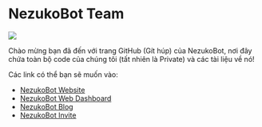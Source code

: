 # NezukoBot Team

<a href="https://nezukobot.vn"><img src="https://nezukobot.xyz/favicon.png"></a>

Chào mừng bạn đã đến với trang GitHub (Gít húp) của NezukoBot, nơi đây chứa toàn bộ code của chúng tôi (tất nhiên là Private) và các tài liệu về nó!

Các link có thể bạn sẽ muốn vào:
- [NezukoBot Website](https://nezukobot.vn/)
- [NezukoBot Web Dashboard](https://manage.nezukobot.vn/)
- [NezukoBot Blog](https://nezukobot.vn/blog)
- [NezukoBot Invite](https://nezukobot.vn/invite)
